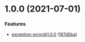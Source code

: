 # 1.0.0 (2021-07-01)


### Features

* exception-error@1.0.0 ([167d5ba](https://github.com/xinlei3166/exception-error/commit/167d5bac61829b9bcfa4d71d030096159264b773))



